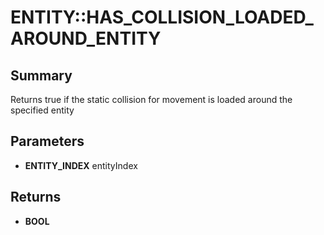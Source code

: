 # ENTITY::HAS_COLLISION_LOADED_AROUND_ENTITY

## Summary
Returns true if the static collision for movement is loaded around the specified entity

## Parameters
* **ENTITY_INDEX** entityIndex

## Returns
* **BOOL**